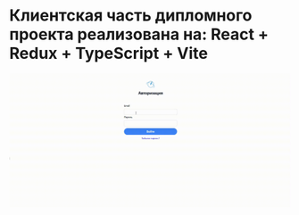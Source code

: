 # Клиентская часть дипломного проекта реализована на: React + Redux + TypeScript + Vite

![AuthProjects](https://github.com/NikitaVasil/Diplom-Project/blob/master/AuthProject.gif)